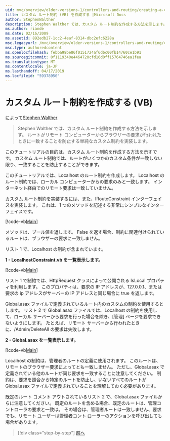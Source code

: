 ```yaml
---
uid: mvc/overview/older-versions-1/controllers-and-routing/creating-a-custom-route-constraint-vb
title: カスタム ルート制約 (VB) を作成する |Microsoft Docs
author: StephenWalther
description: Stephen Walther では、カスタム ルート制約を作成する方法を示します。 単純な実装のルートがされたりすることを防止するカスタムの制約に一致する w.
ms.author: riande
ms.date: 02/16/2009
ms.assetid: 892edb27-1cc2-4eaf-8314-dbc2efc6228a
msc.legacyurl: /mvc/overview/older-versions-1/controllers-and-routing/creating-a-custom-route-constraint-vb
msc.type: authoredcontent
ms.openlocfilehash: febba98be86f0151724af6d6c00fb14760ce1b91
ms.sourcegitcommit: 0f1119340e4464720cfd16d0ff15764746ea1fea
ms.translationtype: MT
ms.contentlocale: ja-JP
ms.lasthandoff: 04/17/2019
ms.locfileid: "59378950"
---
```

# <a name="creating-a-custom-route-constraint-vb"></a>カスタム ルート制約を作成する (VB)

によって[Stephen Walther](https://github.com/StephenWalther)

> Stephen Walther では、カスタム ルート制約を作成する方法を示します。 ルートがリモート コンピューターからブラウザーの要求が行われたときに一致することを防止する単純なカスタム制約を実装します。


このチュートリアルの目的は、カスタム ルート制約を作成する方法を示すです。 カスタム ルート制約では、ルートがいくつかのカスタム条件が一致しない限り、一致することを防止することができます。

このチュートリアルでは、Localhost のルート制約を作成します。 Localhost のルート制約では、ローカル コンピューターからの要求のみと一致します。 インターネット経由でのリモート要求は一致していません。

カスタム ルート制約を実装するには、また、IRouteConstraint インターフェイスを実装します。 これは、1 つのメソッドを記述する非常にシンプルなインターフェイスです。

[!code-vb[Main](creating-a-custom-route-constraint-vb/samples/sample1.vb)]

メソッドは、ブール値を返します。 False を返す場合、制約に関連付けられているルートは、ブラウザーの要求に一致しません。

リスト 1 で、Localhost の制約が含まれています。

**1 - LocalhostConstraint.vb を一覧表示します。**

[!code-vb[Main](creating-a-custom-route-constraint-vb/samples/sample2.vb)]

リスト 1 で制約では、HttpRequest クラスによって公開される IsLocal プロパティを利用します。 このプロパティは、要求の IP アドレスが、127.0.0.1、または要求の ip アドレスがサーバーの IP アドレスと同じ場合に true を返します。

Global.asax ファイルで定義されているルート内のカスタムの制約を使用するとします。 リスト 2 で Global.asax ファイルでは、Localhost の制約を使用して、ローカル サーバーから要求を行った場合を除き、[管理] ページを要求できないようにします。 たとえば、リモート サーバーから行われたときに、/Admin/DeleteAll の要求は失敗します。

**2 - Global.asax を一覧表示します。**

[!code-vb[Main](creating-a-custom-route-constraint-vb/samples/sample3.vb)]

Localhost の制約は、管理者のルートの定義に使用されます。 このルートは、リモートのブラウザー要求によってとも一致しません。 ただし、Global.asax で定義されている他のルートが同じ要求を一致することに注意してください。 制約は、要求を照合から特定のルートを防止し、いないすべてのルートが Global.asax ファイルで定義されていることを理解しておく必要があります。

既定のルート コメント アウトされているリスト 2 で、Global.asax ファイルからに注意してください。 既定のルートを含める場合、既定のルートは、管理コントローラの要求と一致は。 その場合は、管理者ルートは一致しません、要求でも、リモート ユーザーは管理者コント ローラーのアクションを呼び出しても場合があります。

> [!div class="step-by-step"]
> [前へ](creating-a-route-constraint-vb.md)
